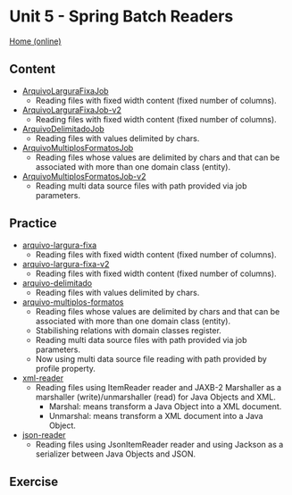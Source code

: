 # Unit 5 - Spring Batch Readers
[Home (online)](https://github.com/rudiantoni/learn-spring-batch)

## Content
- [ArquivoLarguraFixaJob](content/ArquivoLarguraFixaJob)
    - Reading files with fixed width content (fixed number of columns).
- [ArquivoLarguraFixaJob-v2](content/ArquivoLarguraFixaJob-v2)
    - Reading files with fixed width content (fixed number of columns).
- [ArquivoDelimitadoJob](content/ArquivoDelimitadoJob)
    - Reading files with values delimited by chars.
- [ArquivoMultiplosFormatosJob](content/ArquivoMultiplosFormatosJob)
    - Reading files whose values are delimited by chars and that can be associated with more than one domain class (entity).
- [ArquivoMultiplosFormatosJob-v2](content/ArquivoMultiplosFormatosJob-v2)
    - Reading multi data source files with path provided via job parameters.

## Practice
- [arquivo-largura-fixa](practice/arquivo-largura-fixa)
    - Reading files with fixed width content (fixed number of columns).
- [arquivo-largura-fixa-v2](practice/arquivo-largura-fixa-v2)
    - Reading files with fixed width content (fixed number of columns).
- [arquivo-delimitado](practice/arquivo-delimitado)
    - Reading files with values delimited by chars.
- [arquivo-multiplos-formatos](practice/arquivo-multiplos-formatos)
    - Reading files whose values are delimited by chars and that can be associated with more than one domain class (entity).
    - Stabilishing relations with domain classes register.
    - Reading multi data source files with path provided via job parameters.
    - Now using multi data source file reading with path provided by profile property.
- [xml-reader](practice/xml-reader)
    - Reading files using ItemReader reader and JAXB-2 Marshaller as a marshaller (write)/unmarshaller (read) for Java Objects and XML.
        - Marshal: means transform a Java Object into a XML document.
        - Unmarshal: means transform a XML document into a Java Object.
- [json-reader](practice/json-reader)
    - Reading files using JsonItemReader reader and using Jackson as a serializer between Java Objects and JSON.
## Exercise

